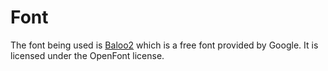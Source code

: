 # Font

The font being used is [Baloo2](https://fonts.google.com/specimen/Baloo+2) which is a free font provided by Google.
It is licensed under the OpenFont license.
